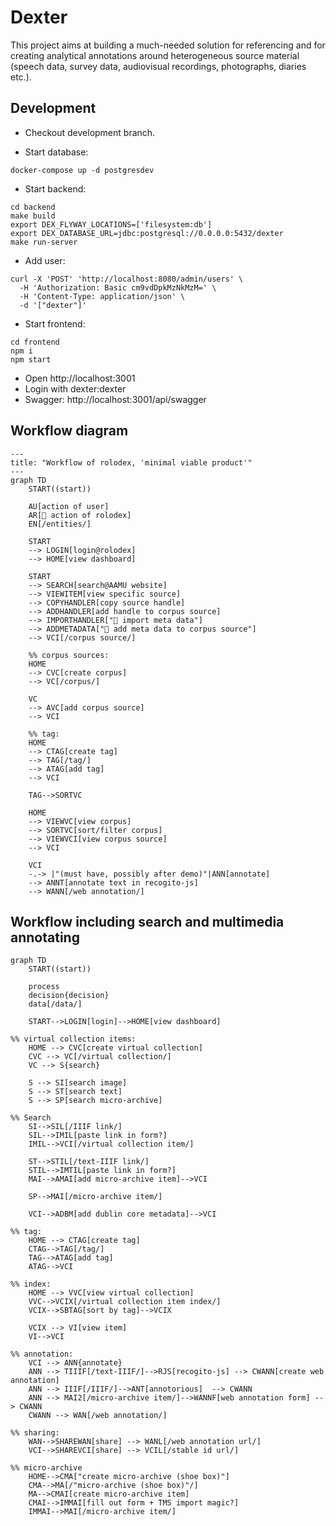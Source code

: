 # Dexter

This project aims at building a much-needed solution for referencing and for creating analytical annotations around heterogeneous source material (speech data, survey data, audiovisual recordings, photographs, diaries etc.).

## Development
- Checkout development branch.

- Start database:
```shell
docker-compose up -d postgresdev
```

- Start backend:
```shell
cd backend
make build
export DEX_FLYWAY_LOCATIONS=['filesystem:db']
export DEX_DATABASE_URL=jdbc:postgresql://0.0.0.0:5432/dexter 
make run-server
```

- Add user:
```shell
curl -X 'POST' 'http://localhost:8080/admin/users' \
  -H 'Authorization: Basic cm9vdDpkMzNkMzM=' \
  -H 'Content-Type: application/json' \
  -d '["dexter"]'
```

- Start frontend:
```shell
cd frontend
npm i
npm start
```

- Open http://localhost:3001
- Login with dexter:dexter
- Swagger: http://localhost:3001/api/swagger

## Workflow diagram

```mermaid
---
title: "Workflow of rolodex, 'minimal viable product'"
---
graph TD
    START((start))

    AU[action of user]
    AR[🤖 action of rolodex]
    EN[/entities/]
    
    START
    --> LOGIN[login@rolodex]
    --> HOME[view dashboard]
    
    START
    --> SEARCH[search@AAMU website]
    --> VIEWITEM[view specific source]
    --> COPYHANDLER[copy source handle]
    --> ADDHANDLER[add handle to corpus source]
    --> IMPORTHANDLER["🤖 import meta data"]
    --> ADDMETADATA["🤖 add meta data to corpus source"]
    --> VCI[/corpus source/]
    
    %% corpus sources:
    HOME
    --> CVC[create corpus]
    --> VC[/corpus/]
    
    VC
    --> AVC[add corpus source]
    --> VCI
    
    %% tag:
    HOME
    --> CTAG[create tag]
    --> TAG[/tag/]
    --> ATAG[add tag]
    --> VCI
    
    TAG-->SORTVC
    
    HOME
    --> VIEWVC[view corpus]
    --> SORTVC[sort/filter corpus]
    --> VIEWVCI[view corpus source]
    --> VCI
    
    VCI
    -.-> |"(must have, possibly after demo)"|ANN[annotate]
    --> ANNT[annotate text in recogito-js]
    --> WANN[/web annotation/]
```

## Workflow including search and multimedia annotating
```mermaid
graph TD
    START((start))

    process
    decision{decision}
    data[/data/]

    START-->LOGIN[login]-->HOME[view dashboard]

%% virtual collection items:
    HOME --> CVC[create virtual collection]
    CVC --> VC[/virtual collection/]
    VC --> S{search}
    
    S --> SI[search image]    
    S --> ST[search text]
    S --> SP[search micro-archive]    

%% Search
    SI-->SIL[/IIIF link/]
    SIL-->IMIL[paste link in form?]
    IMIL-->VCI[/virtual collection item/]
    
    ST-->STIL[/text-IIIF link/]
    STIL-->IMTIL[paste link in form?]
    MAI-->AMAI[add micro-archive item]-->VCI

    SP-->MAI[/micro-archive item/]
    
    VCI-->ADBM[add dublin core metadata]-->VCI

%% tag:
    HOME --> CTAG[create tag]
    CTAG-->TAG[/tag/]
    TAG-->ATAG[add tag]
    ATAG-->VCI

%% index:
    HOME --> VVC[view virtual collection]
    VVC-->VCIX[/virtual collection item index/]
    VCIX-->SBTAG[sort by tag]-->VCIX
    
    VCIX --> VI[view item]
    VI-->VCI

%% annotation:
    VCI --> ANN{annotate}
    ANN --> TIIIF[/text-IIIF/]-->RJS[recogito-js] --> CWANN[create web annotation]
    ANN --> IIIF[/IIIF/]-->ANT[annotorious]  --> CWANN
    ANN --> MAI2[/micro-archive item/]-->WANNF[web annotation form] --> CWANN
    CWANN --> WAN[/web annotation/]

%% sharing:
    WAN-->SHAREWAN[share] --> WANL[/web annotation url/]
    VCI-->SHAREVCI[share] --> VCIL[/stable id url/]
    
%% micro-archive
    HOME-->CMA["create micro-archive (shoe box)"]
    CMA-->MA[/"micro-archive (shoe box)"/]
    MA-->CMAI[create micro-archive item]
    CMAI-->IMMAI[fill out form + TMS import magic?]
    IMMAI-->MAI[/micro-archive item/]

```
